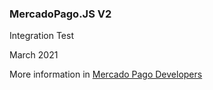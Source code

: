 ### MercadoPago.JS V2

Integration Test

March 2021

More information in [Mercado Pago Developers](https://www.mercadopago.com.br/developers/pt/guides)
